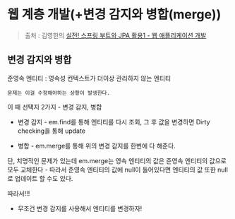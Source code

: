 웹 계층 개발(+변경 감지와 병합(merge))
==
> 출처 : 김영한의 [실전! 스프링 부트와 JPA 활용1 - 웹 애플리케이션 개발](https://www.inflearn.com/course/%EC%8A%A4%ED%94%84%EB%A7%81%EB%B6%80%ED%8A%B8-JPA-%ED%99%9C%EC%9A%A9-1/dashboard)

변경 감지와 병합
--
준영속 엔티티 : 영속성 컨텍스트가 더이상 관리하지 않는 엔티티
    
    문제는 이걸 수정해야하는 상황이 발생한다.

이 때 선택지 2가지 - 변경 감지, 병합

- 변경 감지 - em.find를 통해 엔티티를 다시 조회, 그 후 값을 변경하면 Dirty checking을 통해 update

- 병합 - em.merge를 통해 위의 변경 감지를 한번에 다 해준다.

단, 치명적인 문제가 있는데 em.merge는 영속 엔티티의 값은 준영속 엔티티의 값으로 모두 교체한다 - 따라서 준영속 엔티티의 값에 null이 들어있다면 엔티티의 값 또한 null로 업데이트 할 수도 있다.

따라서!!!

- 무조건 변경 감지를 사용해서 엔티티를 변경하자!
